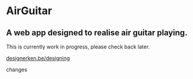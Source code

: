 # AirGuitar
## A web app designed to realise air guitar playing.

This is currently work in progress, please check back later.

[designerken.be/designing](http://designerken.be/designing/)

changes